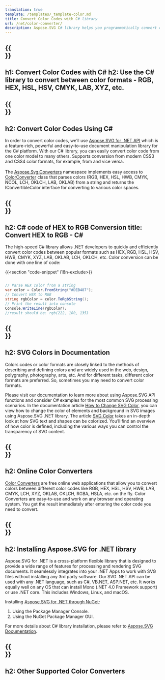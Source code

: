 ```yaml
---
translation: true
template: /templates/_template-color.md
title: Convert Color Codes with C# library
url: /net/color-converter/
description: Aspose.SVG C# library helps you programmatically convert color formats - RGB, HEX, HSL, HSV, CMYK, LAB, XYZ, etc.
---
```


{{<section banner>}}
---
h1: Convert Color Codes with C#
h2: Use the C# library to convert  between color formats - RGB, HEX, HSL, HSV, CMYK, LAB, XYZ, etc.
---

{{<section overview>}}
---
h2: Convert Color Codes Using C#
---

In order to convert color codes, we’ll use <a href="https://products.aspose.com/svg/{{lang.url-fragment}}net/" target="_blank">Aspose.SVG for .NET API</a> which is a feature-rich, powerful and easy-to-use document manipulation library for the C# platform. With our C# library, you can easily convert color code from one color model to many others. Supports conversion from modern CSS3 and CSS4 color formats, for example, from and vice versa.<br><br>
The [Aspose.Svg.Converters](https://reference.aspose.com/svg/net/aspose.svg.converters/) namespace implements easy access to [ColorConverter](https://reference.aspose.com/svg/net/aspose.svg.converters/colorconverter/) class that parses colors (RGB, HEX, HSL, HWB, CMYK, NCOL, LCH, OKLCH, LAB, OKLAB) from a string and returns the IConvertibleColor interface for converting to various color spaces.

{{<section demos>}}
---
h2: C# code of HEX to RGB Conversion
title: Convert HEX to RGB - C#
---

The high-speed C# library allows .NET developers to quickly and efficiently convert color codes between popular formats such as HEX, RGB, HSL, HSV, HWB, CMYK, XYZ, LAB, OKLAB, LCH, OKLCH, etc. Color conversion can be done with one line of code:

{{<section "code-snippet" i18n-exclude>}}

```cs

// Parse HEX color from a string
var color = Color.FromString("#DEB487");
// Convert HEX to RGB 
string rgbColor = color.ToRgbString();
// Print the result into console
Console.WriteLine(rgbColor);
//result should be: rgb(222, 180, 135)

```

{{<section documentation>}}
---
h2: SVG Colors in Documentation
---

Colors codes or color formats are closely linked to the methods of describing and defining colors and are widely used in the web, design, polygraphy, photography, arts, etc. And for different tasks, different color formats are preferred. So, sometimes you may need to convert color formats.<br>

Please visit our documentation to learn more about using Aspose.SVG API functions and consider C# examples for the most common SVG processing scenarios. In the documentation article <a href="https://docs.aspose.com/svg/net/how-to-work-with-aspose-svg-api/how-to-change-svg-color/" target="_blank">How to Change SVG Color</a>, you can view how to change the color of elements and background in SVG images using Aspose.SVG .NET library. The article <a href="https://docs.aspose.com/svg/net/drawing-basics/svg-color/" target="_blank">SVG Color</a> takes an in-depth look at how SVG text and shapes can be colorized. You’ll find an overview of how color is defined, including the various ways you can control the transparency of SVG content.

{{<section online-color-converter>}}
---
h2: Online Color Converters
---

[Color Converters](https://products.aspose.app/svg/color-converter) are free online web applications that allow you to convert colors between different color codes like RGB, HEX, HSL, HSV, HWB, LAB, CMYK, LCH, XYZ, OKLAB, OKLCH, RGBA, HSLA, etc. on the fly. Color Converters are easy-to-use and work on any browser and operating system. You get the result immediately after entering the color code you need to convert.

{{<section installing>}}
---
h2: Installing Aspose.SVG for .NET library
---

Aspose.SVG for .NET is a cross-platform flexible library that is designed to provide a wide range of features for processing and rendering SVG documents. It seamlessly integrates into your .NET Apps to work with SVG files without installing any 3rd party software.  Our SVG .NET API can be used with any .NET language, such as C#, VB.NET, ASP.NET, etc. It works equally well on any OS that can install Mono (.NET 4.0 Framework support) or use .NET core.  This includes Windows, Linux, and macOS.

Installing <a href="https://www.nuget.org/packages/Aspose.SVG" target="_blank">Aspose.SVG for .NET through NuGet</a>:

1. Using the Package Manager Console. 
2. Using the NuGet Package Manager GUI.</br>  

For more details about C# library installation, please refer to [Aspose.SVG Documentation](https://docs.aspose.com/svg/net/getting-started/installation/).

{{<section other-color-converters>}}
---
h2: Other Supported Color Converters
---